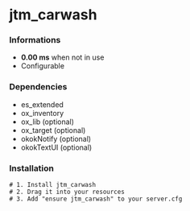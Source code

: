 # jtm_carwash

### Informations
- <b>0.00 ms</b> when not in use
- Configurable

### Dependencies
- es_extended
- ox_inventory
- ox_lib (optional)
- ox_target (optional)
- okokNotify (optional)
- okokTextUI (optional)

### Installation
```
# 1. Install jtm_carwash
# 2. Drag it into your resources
# 3. Add "ensure jtm_carwash" to your server.cfg
```
